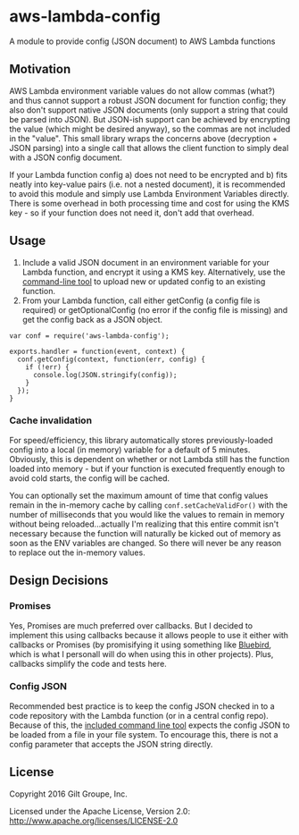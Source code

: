 # aws-lambda-config
A module to provide config (JSON document) to AWS Lambda functions

## Motivation
AWS Lambda environment variable values do not allow commas (what?) and thus cannot support a robust JSON
document for function config; they also don't support native JSON documents (only support a string that
could be parsed into JSON). But JSON-ish support can be achieved by encrypting the value (which might be
desired anyway), so the commas are not included in the "value". This small library wraps the concerns above
(decryption + JSON parsing) into a single call that allows the client function to simply deal with a JSON
config document.

If your Lambda function config a) does not need to be encrypted and b) fits neatly into key-value pairs
(i.e. not a nested document), it is recommended to avoid this module and simply use Lambda Environment
Variables directly. There is some overhead in both processing time and cost for using the KMS key - so if
your function does not need it, don't add that overhead.


## Usage
1. Include a valid JSON document in an environment variable for your Lambda function, and encrypt it using
   a KMS key. Alternatively, use the [command-line tool](bin/put-config) to upload new or updated config to
   an existing function.
2. From your Lambda function, call either getConfig (a config file is required) or getOptionalConfig (no error
   if the config file is missing) and get the config back as a JSON object.

```
var conf = require('aws-lambda-config');

exports.handler = function(event, context) {
  conf.getConfig(context, function(err, config) {
    if (!err) {
      console.log(JSON.stringify(config));
    }
  });
}
```


### Cache invalidation
For speed/efficiency, this library automatically stores previously-loaded config into a local (in memory)
variable for a default of 5 minutes. Obviously, this is dependent on whether or not Lambda still has the
function loaded into memory - but if your function is executed frequently enough to avoid cold starts,
the config will be cached.

You can optionally set the maximum amount of time that config values remain in the in-memory cache by calling
`conf.setCacheValidFor()` with the number of milliseconds that you would like the values to remain in memory
without being reloaded...actually I'm realizing that this entire commit isn't necessary because the function
will naturally be kicked out of memory as soon as the ENV variables are changed. So there will never be any
reason to replace out the in-memory values.


## Design Decisions

### Promises
Yes, Promises are much preferred over callbacks. But I decided to implement this using callbacks because it
allows people to use it either with callbacks or Promises (by promisifying it using something like
[Bluebird](http://bluebirdjs.com/), which is what I personall will do when using this in other projects). Plus,
callbacks simplify the code and tests here.


### Config JSON
Recommended best practice is to keep the config JSON checked in to a code repository with the Lambda function
(or in a central config repo). Because of this, the [included command line tool](bin/put-config) expects the
config JSON to be loaded from a file in your file system. To encourage this, there is not a config parameter
that accepts the JSON string directly.


## License
Copyright 2016 Gilt Groupe, Inc.

Licensed under the Apache License, Version 2.0: http://www.apache.org/licenses/LICENSE-2.0